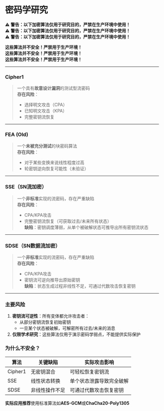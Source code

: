 # 密码学研究

⚠ **警告：以下加密算法仅用于研究目的，严禁在生产环境中使用！**  
⚠ **警告：以下加密算法仅用于研究目的，严禁在生产环境中使用！**  
⚠ **警告：以下加密算法仅用于研究目的，严禁在生产环境中使用！**  

**这些算法并不安全！严禁用于生产环境！**  
**这些算法并不安全！严禁用于生产环境！**  
**这些算法并不安全！严禁用于生产环境！**  

---

### Cipher1  
> 一个具有**故意设计漏洞**的测试型流密码  
> **存在风险**：  
> - 选择明文攻击（CPA）  
> - 已知明文攻击（KPA）  
> - 完整密钥流恢复  

---

### FEA (Old)  
> 一个**未被充分测试**的块密码算法  
> **存在风险**：  
> - 对于某些变换来说线性程度过高  
> - 轮密钥逆向恢复可能性（未验证）

---

### SSE（SN流加密）  
> 一个**非标准**实现的流密码，存在严重缺陷  
> **存在风险**：  
> - CPA/KPA攻击  
> - 完整密钥流恢复（可获取过去/未来所有状态）  
> **缺陷**：密钥调度薄弱，从单个被破解状态可推导出所有密钥流状态  

---

### SDSE（SN数据流加密）  
> 一个**非标准**实现的流密码，存在严重缺陷  
> **存在风险**：  
> - CPA/KPA攻击  
> - 密钥流可逆向推导出原始密钥  
> **缺陷**：状态生成过程非线性不足，可通过代数攻击恢复密钥  

---

### 主要风险  
1. **密钥流可逆性**：所有变体都允许攻击者：  
   - 从部分密钥流恢复初始密钥  
   - 一旦某个状态被破解，可解密所有过去/未来的消息  
2. **仅限学术研究**：这些算法仅用于演示密码学弱点，不能提供实际保护  

### 为什么不安全？  
| 算法      | 关键缺陷                  | 实际攻击影响                  |  
|-----------|--------------------------|-----------------------------|  
| Cipher1   | 无密钥混合                | 可轻松恢复密钥流              |  
| SSE       | 线性状态转换              | 单个状态泄露导致完全破解        |  
| SDSE      | 非线性操作不足            | 可通过代数攻击恢复密钥          |  

**实际应用推荐**使用标准算法如**AES-GCM**或**ChaCha20-Poly1305**
